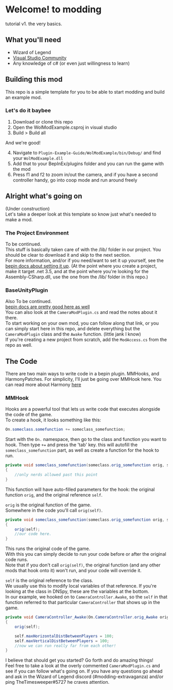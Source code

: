 # Welcome! to modding

tutorial v1. the very basics.

## What you'll need
- Wizard of Legend
- [Visual Studio Community](https://visualstudio.microsoft.com/thank-you-downloading-visual-studio/?sku=Community&rel=16)
- Any knowledge of c# (or even just willingness to learn)

## Building this mod
This repo is a simple template for you to be able to start modding and build an example mod. 

### Let's do it baybee

1. Download or clone this repo
2. Open the WolModExample.csproj in visual studio
3. Build > Build all 

And we're good!

4. Navigate to `Plugin-Example-Guide/WolModExample/bin/Debug/` and find your `WolModExample.dll`
5. Add that to your BepInEx/plugins folder and you can run the game with the mod
6. Press f1 and f2 to zoom in/out the camera, and if you have a second controller handy, go into coop mode and run around freely

## Alright what's going on
(Under construction)  
Let's take a deeper look at this template so know just what's needed to make a mod. 

### The Project Environment
To be continued.  
This stuff is basically taken care of with the /lib/ folder in our project.  You should be clear to download it and skip to the next section.  
For more information, and/or if you need/want to set it up yourself, see the [bepin docs about setting it up](https://docs.bepinex.dev/articles/dev_guide/plugin_tutorial/1_setup.html). (At the point where you create a project, make it target .net 3.5, and at the point where you're looking for the Assembly-CSharp.dll, use the one from the /lib/ folder in this repo.) 

### BaseUnityPlugin

Also To be continued.  
[bepin docs are pretty good here as well](https://docs.bepinex.dev/articles/dev_guide/plugin_tutorial/2_plugin_start.html)  
You can also look at the `CameraModPlugin.cs` and read the notes about it there.  
To start working on your own mod, you can follow along that link, or you can simply start here in this repo, and delete everything but the `CameraModPlugin` class and the `Awake` function. (little jank I know)  
If you're creating a new project from scratch, add the  `ModAccess.cs` from the repo as well.

## The Code

There are two main ways to write code in a bepin plugin. MMHooks, and HarmonyPatches. For simplicity, I'll just be going over MMHook here. You can read more about Harmony [here](https://github.com/BepInEx/HarmonyX/wiki/Basic-usage)

### MMHook

Hooks are a powerful tool that lets us write code that executes alongside the code of the game.  
To create a hook, it looks something like this:

```c#
On.someclass.somefunction += someclass_somefunction;
```

Start with the `On.` namespace, then go to the class and function you want to hook. Then type `+=` and press the 'tab' key. this will autofill the `someclass_somefunction` part, as well as create a function for the hook to run.

```c#
private void someclass_somefunction(someclass.orig_somefunction orig, someclass self) 
{
	//only nerds allowed past this point 
}
```
This function will have auto-filled parameters for the hook: the original function `orig`, and the original reference `self`.  

`orig` is the original function of the game.  
Somewhere in the code you'll call `orig(self)`.

```c#
private void someclass_somefunction(someclass.orig_somefunction orig, someclass self) 
{
	orig(self);
	//our code here.
}
```
This runs the original code of the game.  
With this you can simply decide to run your code before or after the original code runs.  
Note that if you don't call `orig(self)`, the original function (and any other mods that hook onto it) won't run, and your code will override it.

`self` is the original reference to the class.  
We usually use this to modify local variables of that reference. If you're looking at the class in DNSpy, these are the variables at the bottom.  
In our example, we hooked on to `CameraController.Awake`, so the `self` in that function referred to that particular `CameraController` that shows up in the game.

```c#
private void CameraController_Awake(On.CameraController.orig_Awake orig, CameraController self) 
{
	orig(self);

	self.maxHorizontalDistBetweenPlayers = 100;
	self.maxVerticalDistBetweenPlayers = 100;
	//now we can run really far from each other!
}
```
I believe that should get you started? Go forth and do amazing things!  
Feel free to take a look at the overly commented `CameraModPlugin.cs` and see if you can follow what's going on. If you have any questions go ahead and ask in the Wizard of Legend discord (#modding-extravaganza) and/or ping TheTimesweeper#5727 he craves attention.

